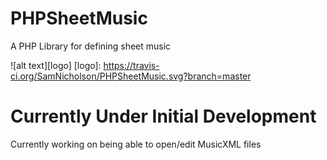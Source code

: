 # PHPSheetMusic
A PHP Library for defining sheet music

![alt text][logo]
[logo]: https://travis-ci.org/SamNicholson/PHPSheetMusic.svg?branch=master

# Currently Under Initial Development

Currently working on being able to open/edit MusicXML files
